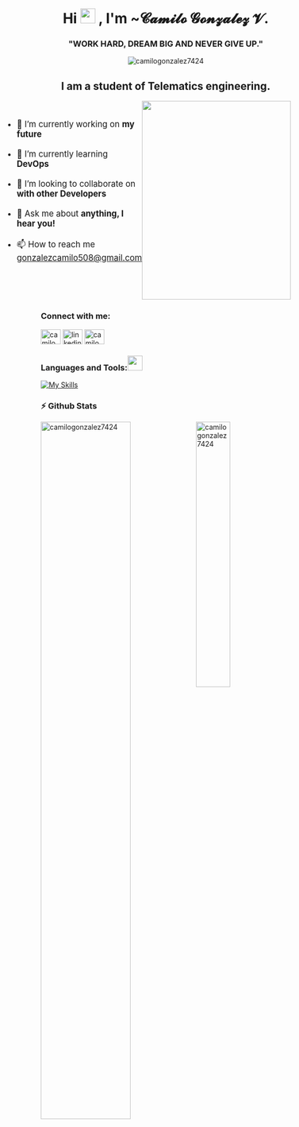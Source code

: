 <h1 align="center">Hi <img src="https://media.giphy.com/media/hvRJCLFzcasrR4ia7z/giphy.gif" height="30px"> , I'm ~𝓒𝓪𝓶𝓲𝓵𝓸 𝓖𝓸𝓷𝔃𝓪𝓵𝓮𝔃 𝓥.</h1>
<h3 align="center">"WORK HARD, DREAM BIG AND NEVER GIVE UP."</h3>

<p align="center"> <img src="https://komarev.com/ghpvc/?username=camilogonzalez7424&label=Profile%20views&color=0e75b6&style=flat" alt="camilogonzalez7424" /> </p>



<h2 align="center">I am a student of Telematics engineering.</h2>


<div style="display: flex; flex-direction: row-reverse;">
  <div style="flex: 1;">
    <img src="https://user-images.githubusercontent.com/69222739/109568041-4e391d80-7ab4-11eb-92bb-208b440a6c44.gif" width="300px" height="400px">
  </div>
  <div style="flex: 1; padding-left: 1 px;">
    <ul style="font-size: larger;">
    <br>
      <li>🔭 I’m currently working on <strong>my future</strong></li>
    <br>
      <li>🌱 I’m currently learning <strong>DevOps</strong></li>
    <br>
      <li>👯 I’m looking to collaborate on <strong>with other Developers</strong></li>
    <br>
      <li>💬 Ask me about <strong>anything, I hear you!</strong></li>
    <br>
      <li>📫 How to reach me <a href="mailto:gonzalezcamilo508@gmail.com">gonzalezcamilo508@gmail.com</a></li>
    </ul>
  </div>
</div>


<h3 align="left">Connect with me:</h3>
<p align="left">
<a href="https://twitter.com/camilogonzlezv3" target="blank"><img align="center" src="https://raw.githubusercontent.com/rahuldkjain/github-profile-readme-generator/master/src/images/icons/Social/twitter.svg" alt="camilogonzlezv3" height="30" width="40" /></a>
<a href="https://www.linkedin.com/in/camilo-gonzález-velasco-a52711208//" target="blank"><img align="center" src="https://raw.githubusercontent.com/rahuldkjain/github-profile-readme-generator/master/src/images/icons/Social/linked-in-alt.svg" alt="linkedin.com/in/camilo-gonzález-velasco-a52711208" height="30" width="40" /></a>
<a href="https://instagram.com/camilo.g15" target="blank"><img align="center" src="https://raw.githubusercontent.com/rahuldkjain/github-profile-readme-generator/master/src/images/icons/Social/instagram.svg" alt="camilo.g15" height="30" width="40" /></a>
</p>



 
<h3 align="left">Languages and Tools:<img src="https://media.giphy.com/media/WUlplcMpOCEmTGBtBW/giphy.gif" width="30"></h3>

[![My Skills](https://skillicons.dev/icons?i=eclipse,androidstudio,idea,sublime,vscode,visualstudio,arduino,postman,bootstrap,figma,matlab,git,github,heroku,docker,kafka,jenkins,kubernetes,ansible,terraform,latex,bash,powershell,mint,aws,azure,gcp,linux,r,java,js,html,css,kotlin,nodejs,react,redis,mongodb,firebase,mysql&perline=8)](https://skillicons.dev)




### :zap: Github Stats


<p>
&nbsp;<img align="left" src="https://github-readme-stats.vercel.app/api?username=camilogonzalez7424&show_icons=true&theme=react&include_all_commits=true&locale=en" alt="camilogonzalez7424" width="60%">

<img src="https://github-readme-stats.vercel.app/api/top-langs?username=camilogonzalez7424&show_icons=true&theme=react&include_all_commits=true&locale=en&layout=compact" alt="camilogonzalez7424" width="37%">
</p>
<br>

  
